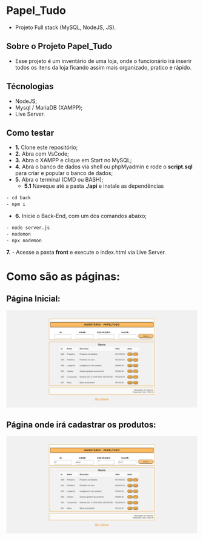 # Papel_Tudo
 - Projeto Full stack (MySQL, NodeJS, JS).
  
## Sobre o Projeto Papel_Tudo

- Esse projeto é um inventário de uma loja, onde o funcionário irá inserir todos os itens da loja ficando assim mais organizado, pratico e rápido.

## Técnologias
- NodeJS;
- Mysql / MariaDB (XAMPP);
- Live Server.

## Como testar
- **1.** Clone este repositório;
- **2.** Abra com VsCode;
- **3.** Abra o XAMPP e clique em Start no MySQL;
- **4.** Abra o banco de dados via shell ou phpMyadmin e rode o **script.sql** para criar e popular o banco de dados;
- **5.** Abra o terminal (CMD ou BASH);
    - **5.1** Naveque até a pasta **./api** e instale as dependências
```bash
- cd back
- npm i
```
- **6.** Inicie o Back-End, com um dos comandos abaixo;
```bash
- node server.js
- nodemon
- npx nodemon
```
**7.** - Acesse a pasta **front** e execute o index.html via Live Server.

# Como são as páginas:

## Página Inicial:
  
![Tela01](./Telas/Tela01.jpeg)

## Página onde irá cadastrar os produtos:
  
![Tela01](./Telas/Tela02.jpeg)
